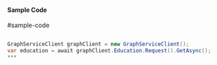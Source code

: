 #### Sample Code
#sample-code 

```C#

GraphServiceClient graphClient = new GraphServiceClient();
var education = await graphClient.Education.Request().GetAsync();
*** 

```